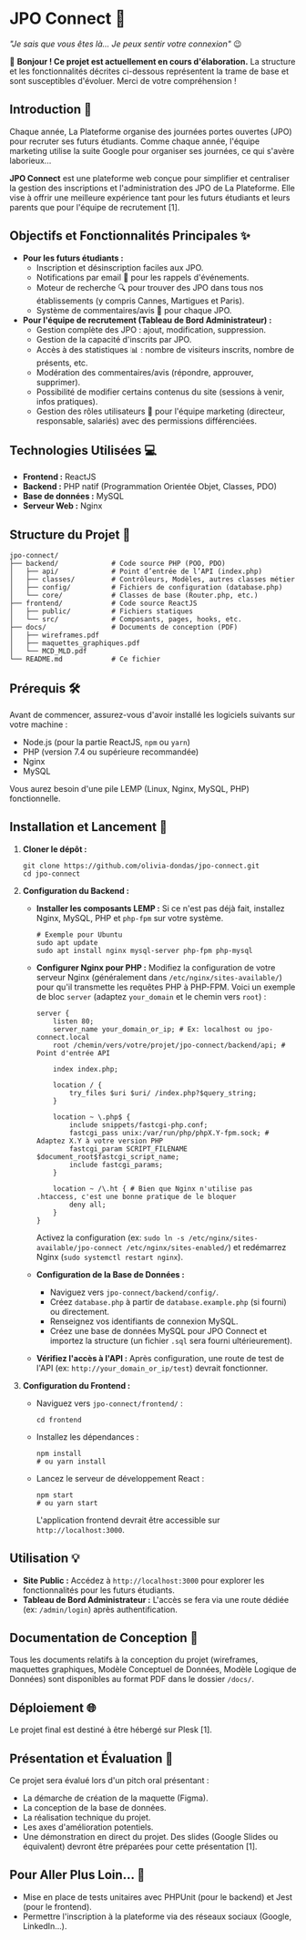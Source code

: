 # JPO Connect 🚀

_"Je sais que vous êtes là... Je peux sentir votre connexion"_ 😉

👋 **Bonjour ! Ce projet est actuellement en cours d'élaboration.** La structure et les fonctionnalités décrites ci-dessous représentent la trame de base et sont susceptibles d'évoluer. Merci de votre compréhension !

## Introduction 🎯

Chaque année, La Plateforme organise des journées portes ouvertes (JPO) pour recruter ses futurs étudiants. Comme chaque année, l'équipe marketing utilise la suite Google pour organiser ses journées, ce qui s'avère laborieux...

**JPO Connect** est une plateforme web conçue pour simplifier et centraliser la gestion des inscriptions et l'administration des JPO de La Plateforme. Elle vise à offrir une meilleure expérience tant pour les futurs étudiants et leurs parents que pour l'équipe de recrutement [1].

## Objectifs et Fonctionnalités Principales ✨

- **Pour les futurs étudiants :**
  - Inscription et désinscription faciles aux JPO.
  - Notifications par email 📧 pour les rappels d'événements.
  - Moteur de recherche 🔍 pour trouver des JPO dans tous nos établissements (y compris Cannes, Martigues et Paris).
  - Système de commentaires/avis 💬 pour chaque JPO.
- **Pour l'équipe de recrutement (Tableau de Bord Administrateur) :**
  - Gestion complète des JPO : ajout, modification, suppression.
  - Gestion de la capacité d'inscrits par JPO.
  - Accès à des statistiques 📊 : nombre de visiteurs inscrits, nombre de présents, etc.
  - Modération des commentaires/avis (répondre, approuver, supprimer).
  - Possibilité de modifier certains contenus du site (sessions à venir, infos pratiques).
  - Gestion des rôles utilisateurs 👥 pour l'équipe marketing (directeur, responsable, salariés) avec des permissions différenciées.

## Technologies Utilisées 💻

- **Frontend :** ReactJS
- **Backend :** PHP natif (Programmation Orientée Objet, Classes, PDO)
- **Base de données :** MySQL
- **Serveur Web :** Nginx

## Structure du Projet 📁

```
jpo-connect/
├── backend/             # Code source PHP (POO, PDO)
│   ├── api/             # Point d’entrée de l’API (index.php)
│   ├── classes/         # Contrôleurs, Modèles, autres classes métier
│   ├── config/          # Fichiers de configuration (database.php)
│   └── core/            # Classes de base (Router.php, etc.)
├── frontend/            # Code source ReactJS
│   ├── public/          # Fichiers statiques
│   └── src/             # Composants, pages, hooks, etc.
├── docs/                # Documents de conception (PDF)
│   ├── wireframes.pdf
│   ├── maquettes_graphiques.pdf
│   └── MCD_MLD.pdf
└── README.md            # Ce fichier
```

## Prérequis 🛠️

Avant de commencer, assurez-vous d'avoir installé les logiciels suivants sur votre machine :

- Node.js (pour la partie ReactJS, `npm` ou `yarn`)
- PHP (version 7.4 ou supérieure recommandée)
- Nginx
- MySQL

Vous aurez besoin d'une pile LEMP (Linux, Nginx, MySQL, PHP) fonctionnelle.

## Installation et Lancement 🚀

1.  **Cloner le dépôt :**

    ```
    git clone https://github.com/olivia-dondas/jpo-connect.git
    cd jpo-connect
    ```

2.  **Configuration du Backend :**

    - **Installer les composants LEMP :** Si ce n'est pas déjà fait, installez Nginx, MySQL, PHP et `php-fpm` sur votre système.
      ```
      # Exemple pour Ubuntu
      sudo apt update
      sudo apt install nginx mysql-server php-fpm php-mysql
      ```
    - **Configurer Nginx pour PHP :** Modifiez la configuration de votre serveur Nginx (généralement dans `/etc/nginx/sites-available/`) pour qu'il transmette les requêtes PHP à PHP-FPM. Voici un exemple de bloc `server` (adaptez `your_domain` et le chemin vers `root`) :

      ```
      server {
          listen 80;
          server_name your_domain_or_ip; # Ex: localhost ou jpo-connect.local
          root /chemin/vers/votre/projet/jpo-connect/backend/api; # Point d'entrée API

          index index.php;

          location / {
              try_files $uri $uri/ /index.php?$query_string;
          }

          location ~ \.php$ {
              include snippets/fastcgi-php.conf;
              fastcgi_pass unix:/var/run/php/phpX.Y-fpm.sock; # Adaptez X.Y à votre version PHP
              fastcgi_param SCRIPT_FILENAME $document_root$fastcgi_script_name;
              include fastcgi_params;
          }

          location ~ /\.ht { # Bien que Nginx n'utilise pas .htaccess, c'est une bonne pratique de le bloquer
              deny all;
          }
      }
      ```

      Activez la configuration (ex: `sudo ln -s /etc/nginx/sites-available/jpo-connect /etc/nginx/sites-enabled/`) et redémarrez Nginx (`sudo systemctl restart nginx`).

    - **Configuration de la Base de Données :**
      - Naviguez vers `jpo-connect/backend/config/`.
      - Créez `database.php` à partir de `database.example.php` (si fourni) ou directement.
      - Renseignez vos identifiants de connexion MySQL.
      - Créez une base de données MySQL pour JPO Connect et importez la structure (un fichier `.sql` sera fourni ultérieurement).
    - **Vérifiez l'accès à l'API :** Après configuration, une route de test de l'API (ex: `http://your_domain_or_ip/test`) devrait fonctionner.

3.  **Configuration du Frontend :**
    - Naviguez vers `jpo-connect/frontend/` :
      ```
      cd frontend
      ```
    - Installez les dépendances :
      ```
      npm install
      # ou yarn install
      ```
    - Lancez le serveur de développement React :
      ```
      npm start
      # ou yarn start
      ```
      L'application frontend devrait être accessible sur `http://localhost:3000`.

## Utilisation 💡

- **Site Public :** Accédez à `http://localhost:3000` pour explorer les fonctionnalités pour les futurs étudiants.
- **Tableau de Bord Administrateur :** L'accès se fera via une route dédiée (ex: `/admin/login`) après authentification.

## Documentation de Conception 📝

Tous les documents relatifs à la conception du projet (wireframes, maquettes graphiques, Modèle Conceptuel de Données, Modèle Logique de Données) sont disponibles au format PDF dans le dossier `/docs/`.

## Déploiement 🌐

Le projet final est destiné à être hébergé sur Plesk [1].

## Présentation et Évaluation 🎤

Ce projet sera évalué lors d'un pitch oral présentant :

- La démarche de création de la maquette (Figma).
- La conception de la base de données.
- La réalisation technique du projet.
- Les axes d'amélioration potentiels.
- Une démonstration en direct du projet.
  Des slides (Google Slides ou équivalent) devront être préparées pour cette présentation [1].

## Pour Aller Plus Loin... 🌟

- Mise en place de tests unitaires avec PHPUnit (pour le backend) et Jest (pour le frontend).
- Permettre l'inscription à la plateforme via des réseaux sociaux (Google, LinkedIn...).
